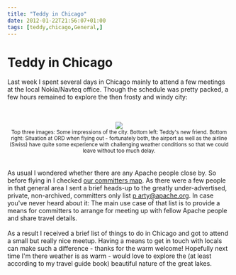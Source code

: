 ```yaml
---
title: "Teddy in Chicago"
date: 2012-01-22T21:56:07+01:00
tags: [teddy,chicago,General,]
---
```


# Teddy in Chicago


Last week I spent several days in Chicago mainly to attend a few meetings at the local Nokia/Navteq office. Though the 
schedule was pretty packed, a few hours remained to explore the then frosty and windy city:<br><br><center><br><img 
src="http://isabel-drost.de/Bilder/wordpress/chicago_2012.jpeg"/><br><small>Top three images: Some impressions of the 
city. Bottom left: Teddy's new friend. Bottom right: Situation at ORD when flying out - fortunately both, the airport 
as well as the airline (Swiss) have quite some experience with challenging weather conditions so that we could leave 
without too much delay. </small><br></center><br><br>As usual I wondered whether there are any Apache people close by. 
So before flying in I checked <a href="http://people.apache.org/map.html">our committers map</a>. As there were a few 
people in that general area I sent a brief heads-up to the greatly under-advertised, private, non-archived, committers 
only list <a 
href="http://mail-archives.apache.org/mod_mbox/www-community/200310.mbox/%3C011601c39367$686b8fa0$7500a8c0@goliath%3E">p
arty@apache.org</a>. In case you've never heard about it: The main use case of that list is to provide a means for 
committers to arrange for meeting up with fellow Apache people and share travel details.<br><br>As a result I received 
a brief list of things to do in Chicago and got to attend a small but really nice meetup. Having a means to get in 
touch with locals can make such a difference - thanks for the warm welcome! Hopefully next time I'm there weather is as 
warm - would love to explore the (at least according to my travel guide book) beautiful nature of the great lakes. 
